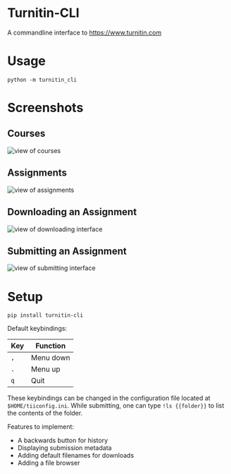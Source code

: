 # Turnitin-CLI

A commandline interface to https://www.turnitin.com


# Usage

``python -m turnitin_cli``

# Screenshots

## Courses

![view of courses](https://raw.githubusercontent.com/r2dev2bb8/Turnitin-CLI/master/img/courses.png)

## Assignments

![view of assignments](https://raw.githubusercontent.com/r2dev2bb8/Turnitin-CLI/master/img/assignments.png)

## Downloading an Assignment

![view of downloading interface](https://raw.githubusercontent.com/r2dev2bb8/Turnitin-CLI/master/img/download.png)

## Submitting an Assignment

![view of submitting interface](https://raw.githubusercontent.com/r2dev2bb8/Turnitin-CLI/master/img/submitting.png)

# Setup

``pip install turnitin-cli``

Default keybindings:

| Key   | Function  |
| ----- | --------- |
| ``,`` | Menu down |
| ``.`` | Menu up   |
| ``q`` | Quit      |

These keybindings can be changed in the configuration file located at ``$HOME/tiiconfig.ini``.
While submitting, one can type ``!ls {{folder}}`` to list the contents of the folder.

Features to implement:
 * A backwards button for history
 * Displaying submission metadata
 * Adding default filenames for downloads
 * Adding a file browser

